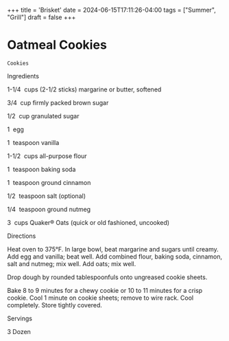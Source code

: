 +++
title = 'Brisket'
date = 2024-06-15T17:11:26-04:00
tags = ["Summer", "Grill"]
draft = false
+++
# Oatmeal Cookies

`Cookies`

 

  Ingredients  

  1-1/4  cups (2-1/2 sticks) margarine or butter, softened

3/4  cup firmly packed brown sugar

1/2  cup granulated sugar

1  egg

1  teaspoon vanilla

1-1/2  cups all-purpose flour

1  teaspoon baking soda

1  teaspoon ground cinnamon

1/2  teaspoon salt (optional)

1/4  teaspoon ground nutmeg

3  cups Quaker® Oats (quick or old fashioned, uncooked)

  

   Directions  

  Heat oven to 375°F. In large bowl, beat margarine and sugars until creamy. Add egg and vanilla; beat well. Add combined flour, baking soda, cinnamon, salt and nutmeg; mix well. Add oats; mix well.

Drop dough by rounded tablespoonfuls onto ungreased cookie sheets.

Bake 8 to 9 minutes for a chewy cookie or 10 to 11 minutes for a crisp cookie. Cool 1 minute on cookie sheets; remove to wire rack. Cool completely. Store tightly covered.  

   Servings  

  3 Dozen  

 

